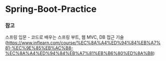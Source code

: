 # Spring-Boot-Practice

### 참고

스프링 입문 - 코드로 배우는 스프링 부트, 웹 MVC, DB 접근 기술</br>
(https://www.inflearn.com/course/%EC%8A%A4%ED%94%84%EB%A7%81-%EC%9E%85%EB%AC%B8-%EC%8A%A4%ED%94%84%EB%A7%81%EB%B6%80%ED%8A%B8)
